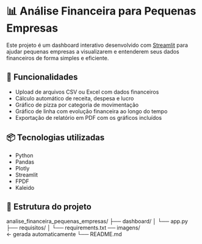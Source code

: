 # 📊 Análise Financeira para Pequenas Empresas

Este projeto é um dashboard interativo desenvolvido com [Streamlit](https://streamlit.io) para ajudar pequenas empresas a visualizarem e entenderem seus dados financeiros de forma simples e eficiente.

## 🚀 Funcionalidades

- Upload de arquivos CSV ou Excel com dados financeiros
- Cálculo automático de receita, despesa e lucro
- Gráfico de pizza por categoria de movimentação
- Gráfico de linha com evolução financeira ao longo do tempo
- Exportação de relatório em PDF com os gráficos incluídos

## 📦 Tecnologias utilizadas

- Python
- Pandas
- Plotly
- Streamlit
- FPDF
- Kaleido

## 📁 Estrutura do projeto
analise_financeira_pequenas_empresas/ 
├── dashboard/ 
│   └── app.py 
├── requisitos/ 
│   └── requirements.txt 
── imagens/  
← gerada automaticamente 
└── README.md
